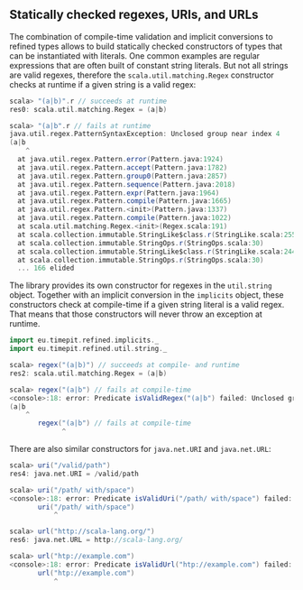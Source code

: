 ## Statically checked regexes, URIs, and URLs

The combination of compile-time validation and implicit conversions to
refined types allows to build statically checked constructors of types
that can be instantiated with literals. One common examples are regular
expressions that are often built of constant string literals. But not
all strings are valid regexes, therefore the `scala.util.matching.Regex`
constructor checks at runtime if a given string is a valid regex:

```scala
scala> "(a|b)".r // succeeds at runtime
res0: scala.util.matching.Regex = (a|b)

scala> "(a|b".r // fails at runtime
java.util.regex.PatternSyntaxException: Unclosed group near index 4
(a|b
    ^
  at java.util.regex.Pattern.error(Pattern.java:1924)
  at java.util.regex.Pattern.accept(Pattern.java:1782)
  at java.util.regex.Pattern.group0(Pattern.java:2857)
  at java.util.regex.Pattern.sequence(Pattern.java:2018)
  at java.util.regex.Pattern.expr(Pattern.java:1964)
  at java.util.regex.Pattern.compile(Pattern.java:1665)
  at java.util.regex.Pattern.<init>(Pattern.java:1337)
  at java.util.regex.Pattern.compile(Pattern.java:1022)
  at scala.util.matching.Regex.<init>(Regex.scala:191)
  at scala.collection.immutable.StringLike$class.r(StringLike.scala:255)
  at scala.collection.immutable.StringOps.r(StringOps.scala:30)
  at scala.collection.immutable.StringLike$class.r(StringLike.scala:244)
  at scala.collection.immutable.StringOps.r(StringOps.scala:30)
  ... 166 elided
```

The library provides its own constructor for regexes in the `util.string`
object. Together with an implicit conversion in the `implicits` object,
these constructors check at compile-time if a given string literal is
a valid regex. That means that those constructors will never throw an
exception at runtime.

```scala
import eu.timepit.refined.implicits._
import eu.timepit.refined.util.string._
```
```scala
scala> regex("(a|b)") // succeeds at compile- and runtime
res2: scala.util.matching.Regex = (a|b)

scala> regex("(a|b") // fails at compile-time
<console>:18: error: Predicate isValidRegex("(a|b") failed: Unclosed group near index 4
(a|b
    ^
       regex("(a|b") // fails at compile-time
             ^
```

There are also similar constructors for `java.net.URI` and `java.net.URL`:
```scala
scala> uri("/valid/path")
res4: java.net.URI = /valid/path

scala> uri("/path/ with/space")
<console>:18: error: Predicate isValidUri("/path/ with/space") failed: Illegal character in path at index 6: /path/ with/space
       uri("/path/ with/space")
           ^

scala> url("http://scala-lang.org/")
res6: java.net.URL = http://scala-lang.org/

scala> url("htp://example.com")
<console>:18: error: Predicate isValidUrl("htp://example.com") failed: unknown protocol: htp
       url("htp://example.com")
           ^
```
